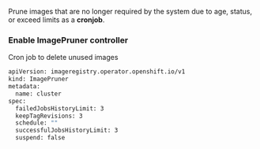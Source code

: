 Prune images that are no longer required by the system due to age, status, or exceed limits as a **cronjob**.
### Enable ImagePruner controller 
Cron job to delete unused images
```sh
apiVersion: imageregistry.operator.openshift.io/v1
kind: ImagePruner
metadata:
  name: cluster
spec:
  failedJobsHistoryLimit: 3
  keepTagRevisions: 3
  schedule: ""
  successfulJobsHistoryLimit: 3
  suspend: false
```
